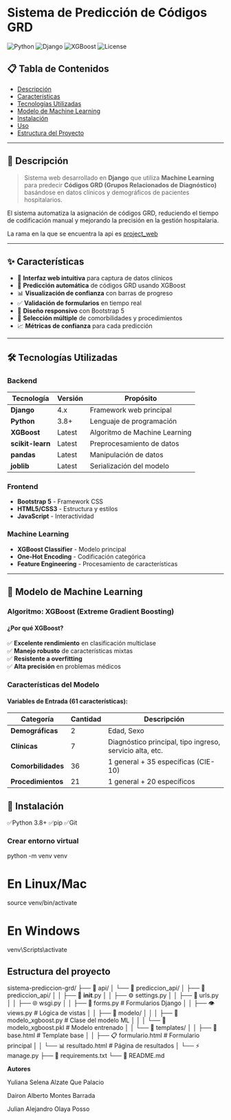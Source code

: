 
# Sistema de Predicción de Códigos GRD

![Python](https://img.shields.io/badge/Python-3.8+-blue.svg)
![Django](https://img.shields.io/badge/Django-4.x-green.svg)
![XGBoost](https://img.shields.io/badge/XGBoost-ML-orange.svg)
![License](https://img.shields.io/badge/License-MIT-yellow.svg)

## 📋 Tabla de Contenidos

- [Descripción](#descripción)
- [Características](#características)
- [Tecnologías Utilizadas](#tecnologías-utilizadas)
- [Modelo de Machine Learning](#modelo-de-machine-learning)
- [Instalación](#instalación)
- [Uso](#uso)
- [Estructura del Proyecto](#estructura-del-proyecto)


---

## 📖 Descripción

> Sistema web desarrollado en **Django** que utiliza **Machine Learning** para predecir **Códigos GRD (Grupos Relacionados de Diagnóstico)** basándose en datos clínicos y demográficos de pacientes hospitalarios.

El sistema automatiza la asignación de códigos GRD, reduciendo el tiempo de codificación manual y mejorando la precisión en la gestión hospitalaria.

La rama en la que se encuentra la api es <ins>project_web</ins>

---

## ✨ Características

- 🏥 **Interfaz web intuitiva** para captura de datos clínicos
- 🤖 **Predicción automática** de códigos GRD usando XGBoost
- 📊 **Visualización de confianza** con barras de progreso
- ✅ **Validación de formularios** en tiempo real
- 📱 **Diseño responsivo** con Bootstrap 5
- 🔄 **Selección múltiple** de comorbilidades y procedimientos
- 📈 **Métricas de confianza** para cada predicción

---

## 🛠️ Tecnologías Utilizadas

### Backend
| Tecnología | Versión | Propósito |
|------------|---------|-----------|
| **Django** | 4.x | Framework web principal |
| **Python** | 3.8+ | Lenguaje de programación |
| **XGBoost** | Latest | Algoritmo de Machine Learning |
| **scikit-learn** | Latest | Preprocesamiento de datos |
| **pandas** | Latest | Manipulación de datos |
| **joblib** | Latest | Serialización del modelo |

### Frontend
- **Bootstrap 5** - Framework CSS
- **HTML5/CSS3** - Estructura y estilos
- **JavaScript** - Interactividad

### Machine Learning
- **XGBoost Classifier** - Modelo principal
- **One-Hot Encoding** - Codificación categórica
- **Feature Engineering** - Procesamiento de características

---

## 🧠 Modelo de Machine Learning

### Algoritmo: XGBoost (Extreme Gradient Boosting)

#### ¿Por qué XGBoost?

✅ **Excelente rendimiento** en clasificación multiclase  
✅ **Manejo robusto** de características mixtas  
✅ **Resistente a overfitting**  
✅ **Alta precisión** en problemas médicos  

### Características del Modelo

#### Variables de Entrada (61 características):

| Categoría | Cantidad | Descripción |
|-----------|----------|-------------|
| **Demográficas** | 2 | Edad, Sexo |
| **Clínicas** | 7 | Diagnóstico principal, tipo ingreso, servicio alta, etc. |
| **Comorbilidades** | 36 | 1 general + 35 específicas (CIE-10) |
| **Procedimientos** | 21 | 1 general + 20 específicos |

## 🚀 Instalación

✅Python 3.8+
✅pip
✅Git

### Crear entorno virtual

python -m venv venv

# En Linux/Mac
source venv/bin/activate

# En Windows
venv\Scripts\activate

## Estructura del proyecto

sistema-prediccion-grd/
├── 📁 api/
│   └── 📁 prediccion_api/
│       ├── 📁 prediccion_api/
│       │   ├── 📄 __init__.py
│       │   ├── ⚙️ settings.py
│       │   ├── 🔗 urls.py
│       │   ├── 🌐 wsgi.py
│       │   ├── 📝 forms.py              # Formularios Django
│       │   ├── 👁️ views.py              # Lógica de vistas
│       │   ├── 📁 modelo/
│       │   │   ├── 🧠 modelo_xgboost.py # Clase del modelo ML
│       │   │   └── 💾 modelo_xgboost.pkl # Modelo entrenado
│       │   └── 📁 templates/
│       │       ├── 🎨 base.html         # Template base
│       │       ├── 📋 formulario.html   # Formulario principal
│       │       └── 📊 resultado.html    # Página de resultados
│       └── ⚡ manage.py
├── 📄 requirements.txt
└── 📖 README.md

**Autores**

Yuliana Selena Alzate Que Palacio

Dairon Alberto Montes Barrada

Julian Alejandro Olaya Posso
